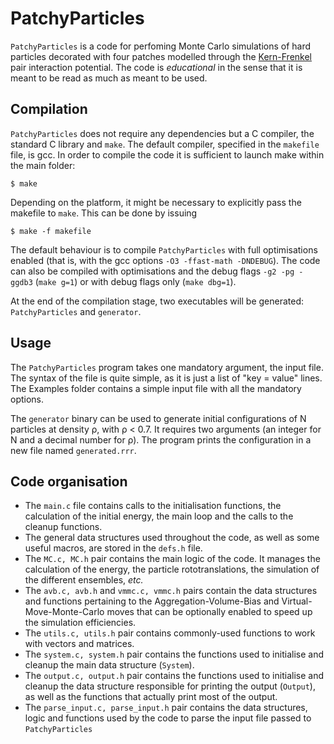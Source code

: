 # PatchyParticles

`PatchyParticles` is a code for perfoming Monte Carlo simulations of hard particles 
decorated with four patches modelled through the 
[Kern-Frenkel](http://www.sklogwiki.org/SklogWiki/index.php/Kern_and_Frenkel_patchy_model) 
pair interaction potential. The code is _educational_ in the sense that it is meant to 
be read as much as meant to be used.  

## Compilation

`PatchyParticles` does not require any dependencies but a C compiler, the standard C 
library and `make`. The default compiler, specified in the `makefile` file, is gcc. 
In order to compile the code it is sufficient to launch make within the main folder: 

	$ make 
	
Depending on the platform, it might be necessary to explicitly pass the makefile to
`make`. This can be done by issuing

	$ make -f makefile
	
The default behaviour is to compile `PatchyParticles` with full optimisations enabled
(that is, with the gcc options `-O3 -ffast-math -DNDEBUG`). The code can also be 
compiled with optimisations and the debug flags `-g2 -pg -ggdb3` (`make g=1`) or
with debug flags only (`make dbg=1`).  

At the end of the compilation stage, two executables will be generated: `PatchyParticles`
and `generator`.

## Usage

The `PatchyParticles` program takes one mandatory argument, the input file. The syntax 
of the file is quite simple, as it is just a list of "key = value" lines. The Examples 
folder contains a simple input file with all the mandatory options.

The `generator` binary can be used to generate initial configurations of N particles 
at density ρ, with ρ < 0.7. It requires two arguments (an integer for N and a decimal
number for ρ). The program prints the configuration in a new file named `generated.rrr`.

## Code organisation

* The `main.c` file contains calls to the initialisation functions, the calculation
of the initial energy, the main loop and the calls to the cleanup functions.
* The general data structures used throughout the code, as well as some useful macros,
are stored in the `defs.h` file.
* The `MC.c, MC.h` pair contains the main logic of the code. It manages the calculation
of the energy, the particle rototranslations, the simulation of the different ensembles,
_etc._ 
* The `avb.c, avb.h` and `vmmc.c, vmmc.h` pairs contain the data structures and 
functions pertaining to the Aggregation-Volume-Bias and Virtual-Move-Monte-Carlo moves
that can be optionally enabled to speed up the simulation efficiencies.
* The `utils.c, utils.h` pair contains commonly-used functions to work with vectors
and matrices.
* The `system.c, system.h` pair contains the functions used to initialise and cleanup
the main data structure (`System`).
* The `output.c, output.h` pair contains the functions used to initialise and cleanup
the data structure responsible for printing the output (`Output`), as well as the 
functions that actually print most of the output.
* The `parse_input.c, parse_input.h` pair contains the data structures, logic and 
functions used by the code to parse the input file passed to `PatchyParticles`  
